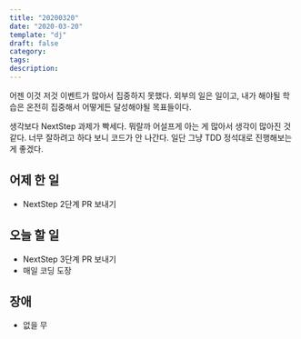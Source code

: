 ```yaml
---
title: "20200320"
date: "2020-03-20"
template: "dj"
draft: false
category:
tags:
description:
---
```


어젠 이것 저것 이벤트가 많아서 집중하지 못했다. 외부의 일은 일이고,
내가 해야될 학습은 온전히 집중해서 어떻게든 달성해야될 목표들이다.

생각보다 NextStep 과제가 빡세다. 뭐랄까 어설프게 아는 게 많아서
생각이 많아진 것 같다. 너무 잘하려고 하다 보니 코드가 안 나간다.
일단 그냥 TDD 정석대로 진행해보는 게 좋겠다.

## 어제 한 일

* NextStep 2단계 PR 보내기

## 오늘 할 일

* NextStep 3단계 PR 보내기
* 매일 코딩 도장

## 장애

* 없을 무
